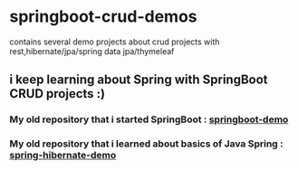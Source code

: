 # springboot-crud-demos
contains several demo projects about crud projects with rest,hibernate/jpa/spring data jpa/thymeleaf
## i keep learning about Spring with SpringBoot  CRUD projects :)

### My old repository that i started SpringBoot : <a href="https://github.com/kmlisler/springboot-demo " target="_blank"> springboot-demo </a>

### My old repository that i learned about basics of Java Spring : <a href="https://github.com/kmlisler/spring-hibernate-demo" target="_blank"> spring-hibernate-demo </a>
